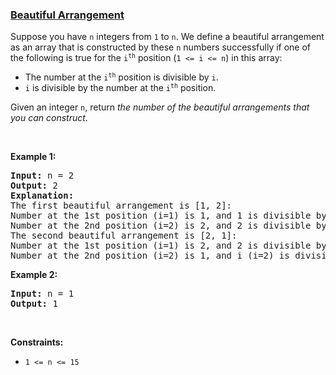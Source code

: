 ### [Beautiful Arrangement](https://leetcode.com/problems/beautiful-arrangement)

<p>Suppose you have <code>n</code> integers from <code>1</code> to <code>n</code>. We define a beautiful arrangement as an array that is constructed by these <code>n</code> numbers successfully if one of the following is true for the <code>i<sup>th</sup></code> position (<code>1 &lt;= i &lt;= n</code>) in this array:</p>

<ul>
	<li>The number at the <code>i<sup>th</sup></code> position is divisible by <code>i</code>.</li>
	<li><code>i</code> is divisible by the number at the <code>i<sup>th</sup></code> position.</li>
</ul>

<p>Given an integer <code>n</code>, return <em>the number of the beautiful arrangements that you can construct</em>.</p>

<p>&nbsp;</p>
<p><strong>Example 1:</strong></p>

<pre>
<strong>Input:</strong> n = 2
<strong>Output:</strong> 2
<b>Explanation:</b> 
The first beautiful arrangement is [1, 2]:
Number at the 1st position (i=1) is 1, and 1 is divisible by i (i=1).
Number at the 2nd position (i=2) is 2, and 2 is divisible by i (i=2).
The second beautiful arrangement is [2, 1]:
Number at the 1st position (i=1) is 2, and 2 is divisible by i (i=1).
Number at the 2nd position (i=2) is 1, and i (i=2) is divisible by 1.
</pre>

<p><strong>Example 2:</strong></p>

<pre>
<strong>Input:</strong> n = 1
<strong>Output:</strong> 1
</pre>

<p>&nbsp;</p>
<p><strong>Constraints:</strong></p>

<ul>
	<li><code>1 &lt;= n &lt;= 15</code></li>
</ul>
